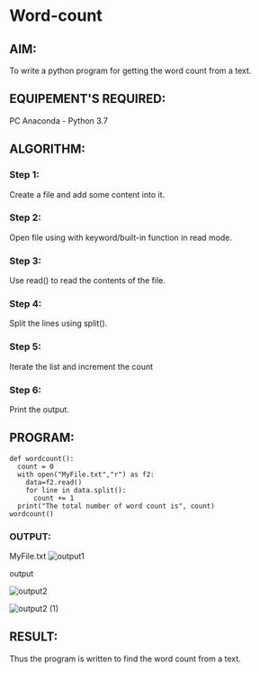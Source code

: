 # Word-count
## AIM:
To write a python program for getting the word count from a text.
## EQUIPEMENT'S REQUIRED: 
PC
Anaconda - Python 3.7
## ALGORITHM: 
### Step 1:
Create a file and add some content into it.

### Step 2:
Open file using with keyword/built-in function in read mode.

### Step 3:
Use read() to read the contents of the file.

### Step 4:
Split the lines using split().

### Step 5:
Iterate the list and increment the count

### Step 6:
Print the output.

## PROGRAM:
```
def wordcount():
  count = 0
  with open("MyFile.txt","r") as f2:
    data=f2.read()
    for line in data.split():
      count += 1
  print("The total number of word count is", count)
wordcount()
```

### OUTPUT:

MyFile.txt
![output1](https://user-images.githubusercontent.com/119477890/214042514-e7c74f9c-d8bf-41a0-ab24-0a1c9e25cd4f.png)


output

![output2](https://user-images.githubusercontent.com/119477890/214042550-cbd6f603-b521-4202-90ee-5b43332076a0.png)


![output2 (1)](https://user-images.githubusercontent.com/119477890/214042578-f612c549-557c-4383-948c-b11fb248d3c3.png)



## RESULT:
Thus the program is written to find the word count from a text.
